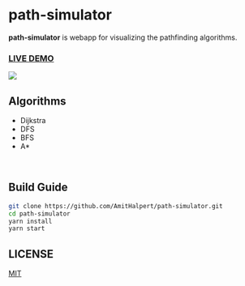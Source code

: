 # path-simulator



**path-simulator** is webapp for visualizing the pathfinding algorithms. <br>

### [LIVE DEMO](https://amithalpert.github.io/path-simulator/)



<img src="./path.gif">



<br>

## Algorithms

* Dijkstra
* DFS
* BFS
* A*

<br>

## Build Guide
```bash
git clone https://github.com/AmitHalpert/path-simulator.git
cd path-simulator
yarn install
yarn start
```


## LICENSE

[MIT](LICENSE)
